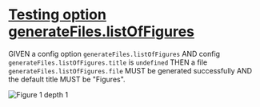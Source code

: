 # [Testing option generateFiles.listOfFigures](#testing-option-generatefileslistoffigures)

GIVEN a config option `generateFiles.listOfFigures`
AND config `generateFiles.listOfFigures.title` is `undefined`
THEN a file `generateFiles.listOfFigures.file` MUST be generated successfully
AND the default title MUST be "Figures".

![Figure 1 depth 1][1]

[1]: ./figure.png
